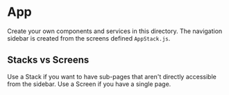 # App

Create your own components and services in this directory.
The navigation sidebar is created from the screens defined `AppStack.js`.

## Stacks vs Screens

Use a Stack if you want to have sub-pages that aren't directly accessible from the sidebar.
Use a Screen if you have a single page.

